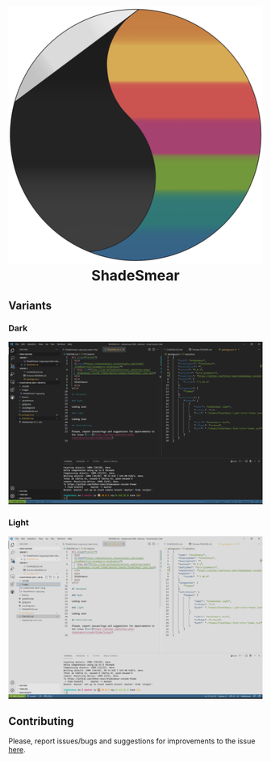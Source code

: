 <h1 align="center">
  <br>
  <a href="https://marketplace.visualstudio.com/items?itemName=kyle-giammarco.shadesmear">
    <img src="https://raw.githubusercontent.com/hiros-neko/shadesmear-vscode-theme/master/images/ShadeSmear-Logo.png">
  </a>
  <br>
  ShadeSmear
  <br>
</h1>

## Variants

### Dark

![Dark](/images/shadesmear-dark-1.png)

### Light

![Light](/images/shadesmear-light-1.png)

## Contributing

Please, report issues/bugs and suggestions for improvements to the issue [here](https://github.com/hiros-neko/shadesmear-vscode-theme/issues).
